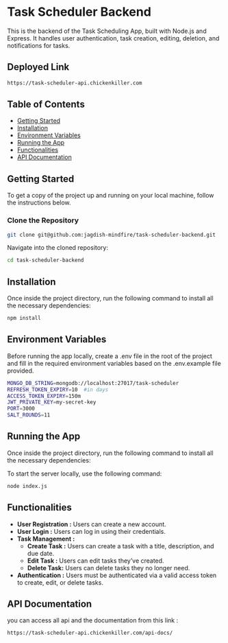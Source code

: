 # Task Scheduler Backend

This is the backend of the Task Scheduling App, built with Node.js and Express. It handles user authentication, task creation, editing, deletion, and notifications for tasks.

## Deployed Link 
```bash
https://task-scheduler-api.chickenkiller.com
```

## Table of Contents

- [Getting Started](#getting-started)
- [Installation](#installation)
- [Environment Variables](#environment-variables)
- [Running the App](#running-the-app)
- [Functionalities](#functionalities)
- [API Documentation](#api-Documentation)

## Getting Started

To get a copy of the project up and running on your local machine, follow the instructions below.

### Clone the Repository

```bash
git clone git@github.com:jagdish-mindfire/task-scheduler-backend.git
```
Navigate into the cloned repository:


```bash
cd task-scheduler-backend
```

## Installation
Once inside the project directory, run the following command to install all the necessary dependencies:

```bash
npm install
```
## Environment Variables
Before running the app locally, create a .env file in the root of the project and fill in the required environment variables based on the .env.example file provided.

```bash
MONGO_DB_STRING=mongodb://localhost:27017/task-scheduler
REFRESH_TOKEN_EXPIRY=10  #in days
ACCESS_TOKEN_EXPIRY=150m
JWT_PRIVATE_KEY=my-secret-key
PORT=3000
SALT_ROUNDS=11
```

## Running the App
Once inside the project directory, run the following command to install all the necessary dependencies:

To start the server locally, use the following command:

```bash
node index.js
```

## Functionalities
* **User Registration :** Users can create a new account.
* **User Login :** Users can log in using their credentials.
* **Task Management :**
  * **Create Task :** Users can create a task with a title, description, and due date.
  * **Edit Task :** Users can edit tasks they’ve created.
  * **Delete Task:** Users can delete tasks they no longer need.
* **Authentication :** Users must be authenticated via a valid access token to create, edit, or delete tasks.

## API Documentation
you can access all api and the documentation from this link :

```bash
https://task-scheduler-api.chickenkiller.com/api-docs/
```